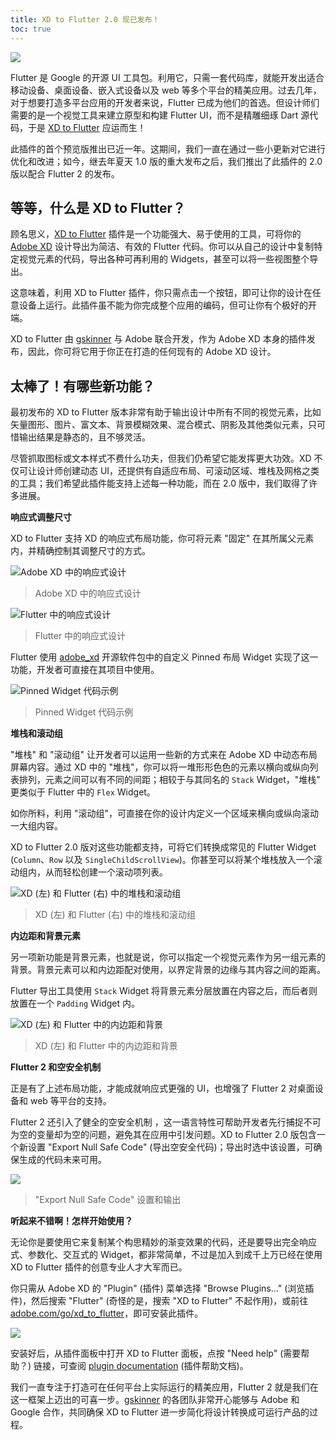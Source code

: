 ```yaml
---
title: XD to Flutter 2.0 现已发布！
toc: true
---
```


![](https://files.flutter-io.cn/posts/images/2021/05/JEUpoL.jpg)

Flutter 是 Google 的开源 UI 工具包。利用它，只需一套代码库，就能开发出适合移动设备、桌面设备、嵌入式设备以及 web 等多个平台的精美应用。过去几年，对于想要打造多平台应用的开发者来说，Flutter 已成为他们的首选。但设计师们需要的是一个视觉工具来建立原型和构建 Flutter UI，而不是精雕细琢 Dart 源代码，于是 [XD to Flutter](https://github.com/AdobeXD/xd-to-flutter-plugin) 应运而生！

此插件的首个预览版推出已近一年。这期间，我们一直在通过一些小更新对它进行优化和改进；如今，继去年夏天 1.0 版的重大发布之后，我们推出了此插件的 2.0 版以配合 Flutter 2 的发布。

## **等等，什么是 XD to Flutter？**

顾名思义，[XD to Flutter](https://youtu.be/raG7NjM0p0k) 插件是一个功能强大、易于使用的工具，可将你的 [Adobe XD](https://www.adobe.com/products/xd.html) 设计导出为简洁、有效的 Flutter 代码。你可以从自己的设计中复制特定视觉元素的代码，导出各种可再利用的 Widgets，甚至可以将一些视图整个导出。

这意味着，利用 XD to Flutter 插件，你只需点击一个按钮，即可让你的设计在任意设备上运行。此插件虽不能为你完成整个应用的编码，但可让你有个极好的开端。

XD to Flutter 由 [gskinner](https://gskinner.com/) 与 Adobe 联合开发，作为 Adobe XD 本身的插件发布，因此，你可将它用于你正在打造的任何现有的 Adobe XD 设计。

## **太棒了！有哪些新功能？**

最初发布的 XD to Flutter 版本非常有助于输出设计中所有不同的视觉元素，比如矢量图形、图片、富文本、背景模糊效果、混合模式、阴影及其他类似元素，只可惜输出结果是静态的，且不够灵活。

尽管抓取图标或文本样式不费什么功夫，但我们仍希望它能发挥更大功效。XD 不仅可让设计师创建动态 UI，还提供有自适应布局、可滚动区域、堆栈及网格之类的工具；我们希望此插件能支持上述每一种功能，而在 2.0 版中，我们取得了许多进展。

**响应式调整尺寸**

XD to Flutter 支持 XD 的响应式布局功能，你可将元素 "固定" 在其所属父元素内，并精确控制其调整尺寸的方式。

![Adobe XD 中的响应式设计](https://files.flutter-io.cn/posts/images/2021/05/2oeEuB.png)

> Adobe XD 中的响应式设计

![Flutter 中的响应式设计](https://files.flutter-io.cn/posts/images/2021/05/T0Kwo6.gif)

> Flutter 中的响应式设计

Flutter 使用 [adobe_xd](https://pub.dev/packages/adobe_xd) 开源软件包中的自定义 Pinned 布局 Widget 实现了这一功能，开发者可直接在其项目中使用。

![Pinned Widget 代码示例](https://files.flutter-io.cn/posts/images/2021/05/nzmZOr.jpg)

> Pinned Widget 代码示例

**堆栈和滚动组**

"堆栈" 和 "滚动组" 让开发者可以运用一些新的方式来在 Adobe XD 中动态布局屏幕内容。通过 XD 中的 "堆栈"，你可以将一堆形形色色的元素以横向或纵向列表排列，元素之间可以有不同的间距；相较于与其同名的 `Stack` Widget，"堆栈" 更类似于 Flutter 中的 `Flex` Widget。

如你所料，利用 "滚动组"，可直接在你的设计内定义一个区域来横向或纵向滚动一大组内容。

XD to Flutter 2.0 版对这些功能都支持，可将它们转换成常见的 Flutter Widget (`Column`、`Row` 以及 `SingleChildScrollView`)。你甚至可以将某个堆栈放入一个滚动组内，从而轻松创建一个滚动项列表。

![XD (左) 和 Flutter (右) 中的堆栈和滚动组](https://files.flutter-io.cn/posts/images/2021/05/GRBLhW.gif)

> XD (左) 和 Flutter (右) 中的堆栈和滚动组

**内边距和背景元素**

另一项新功能是背景元素，也就是说，你可以指定一个视觉元素作为另一组元素的背景。背景元素可以和内边距配对使用，以界定背景的边缘与其内容之间的距离。

Flutter 导出工具使用 `Stack` Widget 将背景元素分层放置在内容之后，而后者则放置在一个 `Padding` Widget 内。

![XD (左) 和 Flutter 中的内边距和背景](https://files.flutter-io.cn/posts/images/2021/05/RIaeJC.gif)

> XD (左) 和 Flutter 中的内边距和背景

**Flutter 2 和空安全机制**

正是有了上述布局功能，才能成就响应式更强的 UI，也增强了 Flutter 2 对桌面设备和 web 等平台的支持。

Flutter 2 还引入了健全的空安全机制 ，这一语言特性可帮助开发者先行捕捉不可为空的变量却为空的问题，避免其在应用中引发问题。XD to Flutter 2.0 版包含一个新设置 "Export Null Safe Code" (导出空安全代码)；导出时选中该设置，可确保生成的代码未来可用。

![](https://files.flutter-io.cn/posts/images/2021/05/mEFck0.png)

> "Export Null Safe Code" 设置和输出

**听起来不错啊！怎样开始使用？**

无论你是要使用它来复制某个构思精妙的渐变效果的代码，还是要导出完全响应式、参数化、交互式的 Widget，都非常简单，不过是加入到成千上万已经在使用 XD to Flutter 插件的创意专业人才大军而已。

你只需从 Adobe XD 的 "Plugin" (插件) 菜单选择 "Browse Plugins…" (浏览插件)，然后搜索 "Flutter" (奇怪的是，搜索 "XD to Flutter" 不起作用)，或前往 [adobe.com/go/xd_to_flutter](https://adobe.com/go/xd_to_flutter)，即可安装此插件。

![](https://files.flutter-io.cn/posts/images/2021/05/r9kl7p.png)

安装好后，从插件面板中打开 XD to Flutter 面板，点按 "Need help" (需要帮助？) 链接，可查阅 [plugin documentation](https://github.com/AdobeXD/xd-to-flutter-plugin/blob/master/README.md) (插件帮助文档)。

我们一直专注于打造可在任何平台上实际运行的精美应用，Flutter 2 就是我们在这一框架上迈出的可喜一步。[gskinner](https://gskinner.com/) 的各团队非常开心能够与 Adobe 和 Google 合作，共同确保 XD to Flutter 进一步简化将设计转换成可运行产品的过程。
